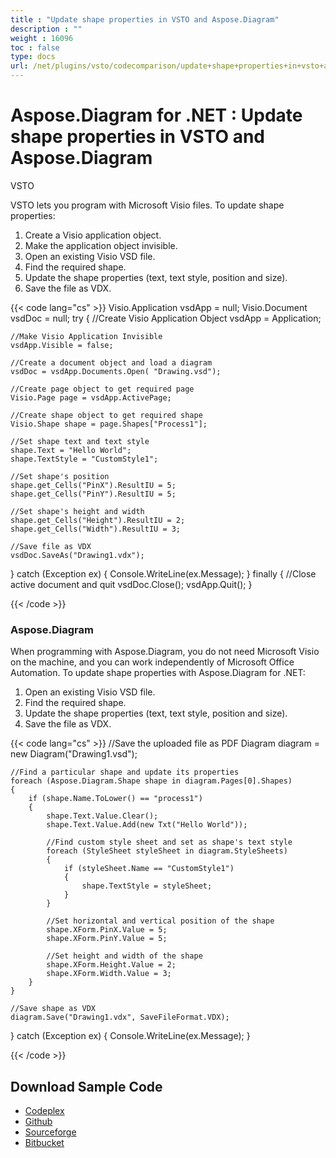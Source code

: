 ```yaml
---
title : "Update shape properties in VSTO and Aspose.Diagram" 
description : "" 
weight : 16096 
toc : false
type: docs
url: /net/plugins/vsto/codecomparison/update+shape+properties+in+vsto+and+aspose.diagram/
---
```


# Aspose.Diagram for .NET : Update shape properties in VSTO and Aspose.Diagram


VSTO

VSTO lets you program with Microsoft Visio files. To update shape properties:

1.  Create a Visio application object.
2.  Make the application object invisible.
3.  Open an existing Visio VSD file.
4.  Find the required shape.
5.  Update the shape properties (text, text style, position and size).
6.  Save the file as VDX.

{{< code lang="cs" >}}
Visio.Application vsdApp = null;
Visio.Document vsdDoc = null;
try
{
	//Create Visio Application Object
	vsdApp = Application;

	//Make Visio Application Invisible
	vsdApp.Visible = false;

	//Create a document object and load a diagram
	vsdDoc = vsdApp.Documents.Open( "Drawing.vsd");

	//Create page object to get required page
	Visio.Page page = vsdApp.ActivePage;

	//Create shape object to get required shape
	Visio.Shape shape = page.Shapes["Process1"];

	//Set shape text and text style
	shape.Text = "Hello World";
	shape.TextStyle = "CustomStyle1";

	//Set shape's position
	shape.get_Cells("PinX").ResultIU = 5;
	shape.get_Cells("PinY").ResultIU = 5;

	//Set shape's height and width
	shape.get_Cells("Height").ResultIU = 2;
	shape.get_Cells("Width").ResultIU = 3;

	//Save file as VDX
	vsdDoc.SaveAs("Drawing1.vdx");
}
catch (Exception ex)
{
	Console.WriteLine(ex.Message);
}
finally
{
	//Close active document and quit
	vsdDoc.Close();
	vsdApp.Quit();
}

{{< /code >}}

### Aspose.Diagram

When programming with Aspose.Diagram, you do not need Microsoft Visio on the machine, and you can work independently of Microsoft Office Automation. To update shape properties with Aspose.Diagram for .NET:

1.  Open an existing Visio VSD file.
2.  Find the required shape.
3.  Update the shape properties (text, text style, position and size).
4.  Save the file as VDX.

{{< code lang="cs" >}}
	//Save the uploaded file as PDF
	Diagram diagram = new Diagram("Drawing1.vsd");

	//Find a particular shape and update its properties
	foreach (Aspose.Diagram.Shape shape in diagram.Pages[0].Shapes)
	{
		if (shape.Name.ToLower() == "process1")
		{
			shape.Text.Value.Clear();
			shape.Text.Value.Add(new Txt("Hello World"));

			//Find custom style sheet and set as shape's text style
			foreach (StyleSheet styleSheet in diagram.StyleSheets)
			{
				if (styleSheet.Name == "CustomStyle1")
				{
					shape.TextStyle = styleSheet;
				}
			}

			//Set horizontal and vertical position of the shape
			shape.XForm.PinX.Value = 5;
			shape.XForm.PinY.Value = 5;

			//Set height and width of the shape
			shape.XForm.Height.Value = 2;
			shape.XForm.Width.Value = 3;
		}
	}

	//Save shape as VDX
	diagram.Save("Drawing1.vdx", SaveFileFormat.VDX);
}
catch (Exception ex)
{
	Console.WriteLine(ex.Message);
}

{{< /code >}}

## Download Sample Code

*   [Codeplex](https://asposevsto.codeplex.com/downloads/get/772934)
*   [Github](https://github.com/asposemarketplace/Aspose_for_VSTO/releases/download/Aspose.Diagram1.0/Update.shape.properties.Aspose.Diagram.zip)
*   [Sourceforge](https://sourceforge.net/projects/asposevsto/files/Aspose.Diagram%20Vs%20VSTO%20Visio/Update%20shape%20properties%20(Aspose.Diagram).zip/download)
*   [Bitbucket](https://bitbucket.org/asposemarketplace/aspose-for-vsto/downloads/Update%20shape%20properties%20(Aspose.Diagram).zip)

